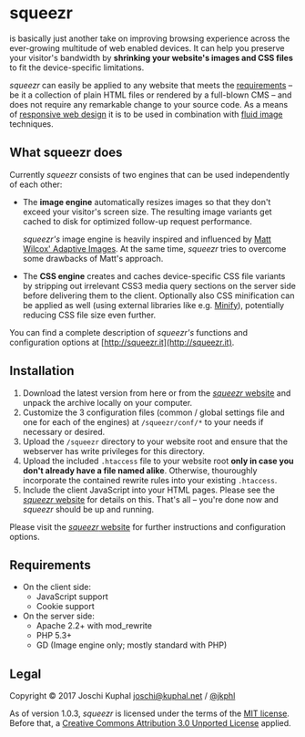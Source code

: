 squeezr
=======
is basically just another take on improving browsing experience across the ever-growing
multitude of web enabled devices. It can help you preserve your visitor's bandwidth by
**shrinking your website's images and CSS files** to fit the device-specific limitations.

*squeezr* can easily be applied to any website that meets the [requirements](#requirements)
– be it a collection of plain HTML files or rendered by a full-blown CMS – and does not require
any remarkable change to your source code.
As a means of [responsive web design](http://www.abookapart.com/products/responsive-web-design)
it is to be used in combination with [fluid image](http://unstoppablerobotninja.com/entry/fluid-images/) techniques.
	
What squeezr does
-----------------

Currently *squeezr* consists of two engines that can be used independently of each other:

*	The **image engine** automatically resizes images so that they don't exceed your
	visitor's screen size. The resulting image variants get cached to disk for optimized follow-up
	request performance.
	
	*squeezr's* image engine is heavily inspired and influenced by
	[Matt Wilcox' Adaptive Images](http://adaptive-images.com/). At the same time, *squeezr* tries
	to overcome some drawbacks of Matt's approach.
	
*	The **CSS engine** creates and caches device-specific CSS file variants by
	stripping out irrelevant CSS3 media query sections on the server side before delivering them
	to the client. Optionally also CSS minification can be applied as well (using external libraries
	like e.g. [Minify](https://github.com/mrclay/minify)), potentially reducing CSS file size even
	further.

You can find a complete description of *squeezr's* functions and configuration options at
[http://squeezr.it](http://squeezr.it). 

Installation
---------------

1.	Download the latest version from here or from the [*squeezr* website](http://squeezr.it) and
	unpack the archive locally on your computer.
2.	Customize the 3 configuration files (common / global settings file and one for each of the engines)
	at `/squeezr/conf/*` to your needs if necessary or desired.
3.	Upload the `/squeezr` directory to your website root and ensure that the webserver
	has write privileges for this directory.
4.	Upload the included `.htaccess` file to your website root **only in case you don't already have a file named alike**.
	Otherwise, thouroughly incorporate the contained rewrite rules into your existing `.htaccess`.
5.	Include the client JavaScript into your HTML pages. Please see the [*squeezr* website](http://squeezr.it#client)
	for details on this. That's all – you're done now and *squeezr* should be up and running.

Please visit the [*squeezr* website](http://squeezr.it) for further instructions and configuration options.

Requirements
------------

*	On the client side:
	*	JavaScript support
	*	Cookie support
*	On the server side:
	*	Apache 2.2+ with mod_rewrite
	*	PHP 5.3+
	*	GD (Image engine only; mostly standard with PHP)

Legal
-----
Copyright © 2017 Joschi Kuphal <joschi@kuphal.net> / [@jkphl](https://twitter.com/jkphl)

As of version 1.0.3, *squeezr* is licensed under the terms of the [MIT license](LICENSE.txt). Before that, a [Creative Commons Attribution 3.0 Unported
License](http://creativecommons.org/licenses/by/3.0/) applied.